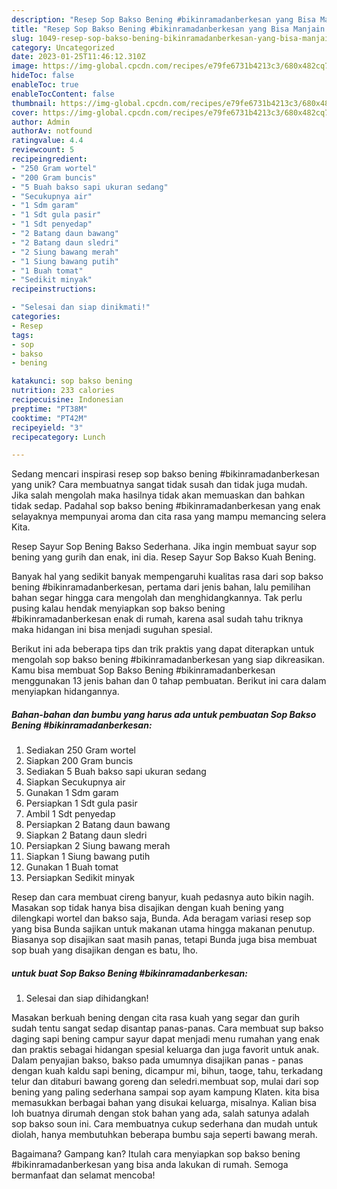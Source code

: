 ```yaml
---
description: "Resep Sop Bakso Bening #bikinramadanberkesan yang Bisa Manjain Lidah"
title: "Resep Sop Bakso Bening #bikinramadanberkesan yang Bisa Manjain Lidah"
slug: 1049-resep-sop-bakso-bening-bikinramadanberkesan-yang-bisa-manjain-lidah
category: Uncategorized
date: 2023-01-25T11:46:12.310Z
image: https://img-global.cpcdn.com/recipes/e79fe6731b4213c3/680x482cq70/sop-bakso-bening-bikinramadanberkesan-foto-resep-utama.jpg
hideToc: false
enableToc: true
enableTocContent: false
thumbnail: https://img-global.cpcdn.com/recipes/e79fe6731b4213c3/680x482cq70/sop-bakso-bening-bikinramadanberkesan-foto-resep-utama.jpg
cover: https://img-global.cpcdn.com/recipes/e79fe6731b4213c3/680x482cq70/sop-bakso-bening-bikinramadanberkesan-foto-resep-utama.jpg
author: Admin
authorAv: notfound
ratingvalue: 4.4
reviewcount: 5
recipeingredient:
- "250 Gram wortel"
- "200 Gram buncis"
- "5 Buah bakso sapi ukuran sedang"
- "Secukupnya air"
- "1 Sdm garam"
- "1 Sdt gula pasir"
- "1 Sdt penyedap"
- "2 Batang daun bawang"
- "2 Batang daun sledri"
- "2 Siung bawang merah"
- "1 Siung bawang putih"
- "1 Buah tomat"
- "Sedikit minyak"
recipeinstructions:

- "Selesai dan siap dinikmati!"
categories:
- Resep
tags:
- sop
- bakso
- bening

katakunci: sop bakso bening 
nutrition: 233 calories
recipecuisine: Indonesian
preptime: "PT38M"
cooktime: "PT42M"
recipeyield: "3"
recipecategory: Lunch

---
```





Sedang mencari inspirasi resep sop bakso bening #bikinramadanberkesan yang unik? Cara membuatnya sangat tidak susah dan tidak juga mudah. Jika salah mengolah maka hasilnya tidak akan memuaskan dan bahkan tidak sedap. Padahal sop bakso bening #bikinramadanberkesan yang enak selayaknya mempunyai aroma dan cita rasa yang mampu memancing selera Kita.





Resep Sayur Sop Bening Bakso Sederhana. Jika ingin membuat sayur sop bening yang gurih dan enak, ini dia. Resep Sayur Sop Bakso Kuah Bening.

Banyak hal yang sedikit banyak mempengaruhi kualitas rasa dari sop bakso bening #bikinramadanberkesan, pertama dari jenis bahan, lalu pemilihan bahan segar hingga cara mengolah dan menghidangkannya. Tak perlu pusing kalau hendak menyiapkan sop bakso bening #bikinramadanberkesan enak di rumah, karena asal sudah tahu triknya maka hidangan ini bisa menjadi suguhan spesial.






Berikut ini ada beberapa tips dan trik praktis yang dapat diterapkan untuk mengolah sop bakso bening #bikinramadanberkesan yang siap dikreasikan. Kamu bisa membuat Sop Bakso Bening #bikinramadanberkesan menggunakan 13 jenis bahan dan 0 tahap pembuatan. Berikut ini cara dalam menyiapkan hidangannya.

<!--inarticleads1-->

##### Bahan-bahan dan bumbu yang harus ada untuk pembuatan Sop Bakso Bening #bikinramadanberkesan:

1. Sediakan 250 Gram wortel
1. Siapkan 200 Gram buncis
1. Sediakan 5 Buah bakso sapi ukuran sedang
1. Siapkan Secukupnya air
1. Gunakan 1 Sdm garam
1. Persiapkan 1 Sdt gula pasir
1. Ambil 1 Sdt penyedap
1. Persiapkan 2 Batang daun bawang
1. Siapkan 2 Batang daun sledri
1. Persiapkan 2 Siung bawang merah
1. Siapkan 1 Siung bawang putih
1. Gunakan 1 Buah tomat
1. Persiapkan Sedikit minyak


Resep dan cara membuat cireng banyur, kuah pedasnya auto bikin nagih. Masakan sop tidak hanya bisa disajikan dengan kuah bening yang dilengkapi wortel dan bakso saja, Bunda. Ada beragam variasi resep sop yang bisa Bunda sajikan untuk makanan utama hingga makanan penutup. Biasanya sop disajikan saat masih panas, tetapi Bunda juga bisa membuat sop buah yang disajikan dengan es batu, lho. 

<!--inarticleads2-->

#####  untuk buat Sop Bakso Bening #bikinramadanberkesan:


1. Selesai dan siap dihidangkan!

Masakan berkuah bening dengan cita rasa kuah yang segar dan gurih sudah tentu sangat sedap disantap panas-panas. Cara membuat sup bakso daging sapi bening campur sayur dapat menjadi menu rumahan yang enak dan praktis sebagai hidangan spesial keluarga dan juga favorit untuk anak. Dalam penyajian bakso, bakso pada umumnya disajikan panas - panas dengan kuah kaldu sapi bening, dicampur mi, bihun, taoge, tahu, terkadang telur dan ditaburi bawang goreng dan seledri.membuat sop, mulai dari sop bening yang paling sederhana sampai sop ayam kampung Klaten. kita bisa memasukkan berbagai bahan yang disukai keluarga, misalnya. Kalian bisa loh buatnya dirumah dengan stok bahan yang ada, salah satunya adalah sop bakso soun ini. Cara membuatnya cukup sederhana dan mudah untuk diolah, hanya membutuhkan beberapa bumbu saja seperti bawang merah. 

Bagaimana? Gampang kan? Itulah cara menyiapkan sop bakso bening #bikinramadanberkesan yang bisa anda lakukan di rumah. Semoga bermanfaat dan selamat mencoba!
